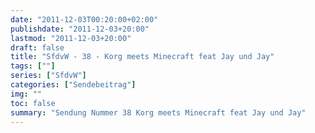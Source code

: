 ```yaml
---
date: "2011-12-03T00:20:00+02:00"
publishdate: "2011-12-03+20:00"
lastmod: "2011-12-03+20:00"
draft: false
title: "SfdvW - 38 - Korg meets Minecraft feat Jay und Jay"
tags: [""]
series: ["SfdvW"]
categories: ["Sendebeitrag"]
img: ""
toc: false
summary: "Sendung Nummer 38 Korg meets Minecraft feat Jay und Jay"
---
```


<div id="example"></div>
<script src="https://cdn.podlove.org/web-player/embed.js"></script>
<script>
  podlovePlayer('#example', '/blog/sfdvw38.json');
</script>
